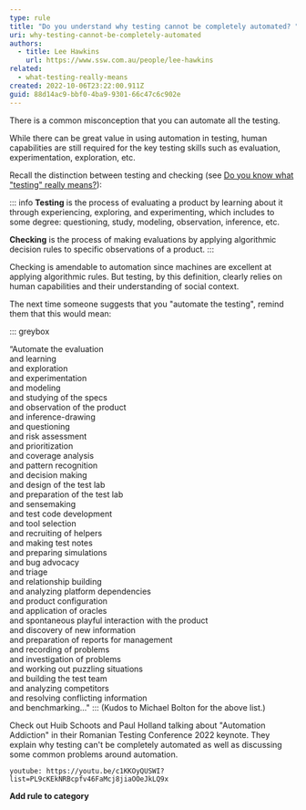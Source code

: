 ```yaml
---
type: rule
title: "Do you understand why testing cannot be completely automated? "
uri: why-testing-cannot-be-completely-automated
authors:
  - title: Lee Hawkins
    url: https://www.ssw.com.au/people/lee-hawkins
related:
  - what-testing-really-means
created: 2022-10-06T23:22:00.911Z
guid: 88d14ac9-bbf0-4ba9-9301-66c47c6c902e
---
```

There is a common misconception that you can automate all the testing. 

While there can be great value in using automation in testing, human capabilities are still required for the key testing skills such as evaluation, experimentation, exploration, etc.


<!--endintro-->

Recall the distinction between testing and checking (see [Do you know what "testing" really means?](https://www.ssw.com.au/rules/what-testing-really-means)):

::: info
**Testing** is the process of evaluating a product by learning about it through experiencing, exploring, and experimenting, which includes to some degree: questioning, study, modeling, observation, inference, etc.

**Checking** is the process of making evaluations by applying algorithmic decision rules to specific observations of a product.
:::

Checking is amendable to automation since machines are excellent at applying algorithmic rules. But testing, by this definition, clearly relies on human capabilities and their understanding of social context.

The next time someone suggests that you "automate the testing", remind them that this would mean: 

::: greybox


“Automate the evaluation\
and learning\
and exploration\
and experimentation\
and modeling\
and studying of the specs\
and observation of the product\
and inference-drawing\
and questioning\
and risk assessment\
and prioritization\
and coverage analysis\
and pattern recognition\
and decision making\
and design of the test lab\
and preparation of the test lab\
and sensemaking\
and test code development\
and tool selection\
and recruiting of helpers\
and making test notes\
and preparing simulations\
and bug advocacy\
and triage\
and relationship building\
and analyzing platform dependencies\
and product configuration\
and application of oracles\
and spontaneous playful interaction with the product\
and discovery of new information\
and preparation of reports for management\
and recording of problems\
and investigation of problems\
and working out puzzling situations\
and building the test team\
and analyzing competitors\
and resolving conflicting information\
and benchmarking..."
:::
(Kudos to Michael Bolton for the above list.)

Check out Huib Schoots and Paul Holland talking about "Automation Addiction" in their Romanian Testing Conference 2022 keynote. They explain why testing can't be completely automated as well as discussing some common problems around automation.


`youtube: https://youtu.be/c1KKOyQUSWI?list=PL9cKEkNRBcpfv46FaMcj8jiaOOeJkLQ9x`

**Add rule to category**